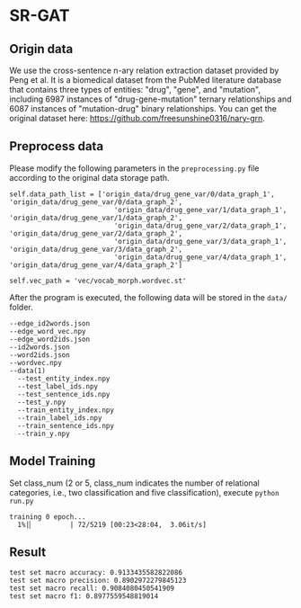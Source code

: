 # SR-GAT
## Origin data
We use the cross-sentence n-ary relation extraction dataset provided by Peng et al. It is a biomedical dataset from the PubMed literature database that contains three types of entities: "drug", "gene", and "mutation", including 6987 instances of "drug-gene-mutation" ternary relationships and 6087 instances of "mutation-drug" binary relationships. You can get the original dataset here: https://github.com/freesunshine0316/nary-grn.
## Preprocess data
Please modify the following parameters in the `preprocessing.py` file according to the original data storage path.
``` 
self.data_path_list = ['origin_data/drug_gene_var/0/data_graph_1', 'origin_data/drug_gene_var/0/data_graph_2',
                          'origin_data/drug_gene_var/1/data_graph_1', 'origin_data/drug_gene_var/1/data_graph_2',
                          'origin_data/drug_gene_var/2/data_graph_1', 'origin_data/drug_gene_var/2/data_graph_2',
                          'origin_data/drug_gene_var/3/data_graph_1', 'origin_data/drug_gene_var/3/data_graph_2',
                          'origin_data/drug_gene_var/4/data_graph_1', 'origin_data/drug_gene_var/4/data_graph_2']

self.vec_path = 'vec/vocab_morph.wordvec.st'
```
After the program is executed, the following data will be stored in the `data/` folder.
```
--edge_id2words.json
--edge_word_vec.npy
--edge_word2ids.json
--id2words.json
--word2ids.json
--wordvec.npy
--data(1)
  --test_entity_index.npy
  --test_label_ids.npy
  --test_sentence_ids.npy
  --test_y.npy
  --train_entity_index.npy
  --train_label_ids.npy
  --train_sentence_ids.npy
  --train_y.npy
```
## Model Training
Set class_num (2 or 5, class_num indicates the number of relational categories, i.e., two classification and five classification), execute `python run.py`
```
training 0 epoch...
  1%|▏         | 72/5219 [00:23<28:04,  3.06it/s]
```
## Result
```
test set macro accuracy: 0.9133435582822086
test set macro precision: 0.8902972279845123
test set macro recall: 0.9084080450541909
test set macro f1: 0.8977559548819014
```
